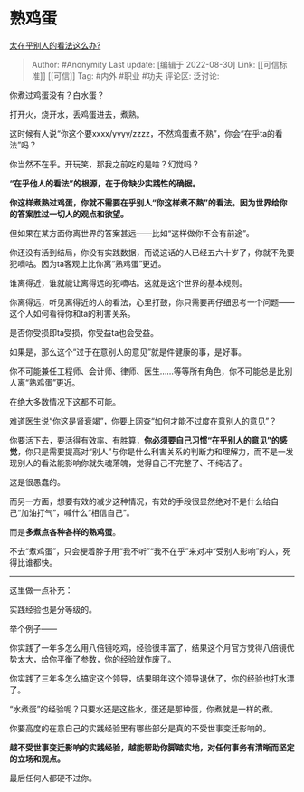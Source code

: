 # 熟鸡蛋
[太在乎别人的看法这么办?](https://www.zhihu.com/question/546608705/answer/2651304969)

> Author: #Anonymity
> Last update: [编辑于 2022-08-30]
> Link: [[可信标准]] [[可信]]
> Tag: #内外 #职业 #功夫
> 评论区:
> 泛讨论:

你煮过鸡蛋没有？白水蛋？

打开火，烧开水，丢鸡蛋进去，煮熟。

这时候有人说“你这个要xxxx/yyyy/zzzz，不然鸡蛋煮不熟”，你会“在乎ta的看法”吗？

你当然不在乎。开玩笑，那我之前吃的是啥？幻觉吗？

**“在乎他人的看法”的根源，在于你缺少实践性的确据。**

**你这样煮熟过鸡蛋，你就不需要在乎别人“你这样煮不熟”的看法。因为世界给你的答案胜过一切人的观点和欲望。**

但如果在某方面你离世界的答案甚远——比如“这样做你不会有前途”。

你还没有活到结局，你没有实践数据，而说这话的人已经五六十岁了，你就不免要犯嘀咕。因为ta客观上比你离“熟鸡蛋”更近。

谁离得近，谁就能让离得远的犯嘀咕。这就是这个世界的基本规则。

你离得远，听见离得近的人的看法，心里打鼓，你只需要再仔细思考一个问题——这个人如何看待你和ta的利害关系。

是否你受损即ta受损，你受益ta也会受益。

如果是，那么这个“过于在意别人的意见”就是件健康的事，是好事。

你不可能兼任工程师、会计师、律师、医生……等等所有角色，你不可能总是比别人离“熟鸡蛋”更近。

在绝大多数情况下这都不可能。

难道医生说“你这是肾衰竭”，你要上网查“如何才能不过度在意别人的意见”？

你要活下去，要活得有效率、有胜算，**你必须要自己习惯“在乎别人的意见”的感觉**，你只是需要提高对“别人”与你是什么利害关系的判断力和理解力，而不是一发现别人的看法能影响你就失魂落魄，觉得自己不完整了、不纯洁了。

这是很愚蠢的。

而另一方面，想要有效的减少这种情况，有效的手段很显然绝对不是什么给自己“加油打气”，喊什么“相信自己”。

而是**多煮点各种各样的熟鸡蛋**。

不去“煮鸡蛋”，只会梗着脖子用“我不听”“我不在乎”来对冲“受别人影响”的人，死得比谁都快。

---

这里做一点补充：

实践经验也是分等级的。

举个例子——

你实践了一年多怎么用八倍镜吃鸡，经验很丰富了，结果这个月官方觉得八倍镜优势太大，给你平衡了参数，你的经验就作废了。

你实践了三年多怎么搞定这个领导，结果明年这个领导退休了，你的经验也打水漂了。

“水煮蛋”的经验呢？只要水还是这些水，蛋还是那种蛋，你煮就是一样的煮。

你要高度的在意自己的实践经验里有哪些部分是真的不受世事变迁影响的。

**越不受世事变迁影响的实践经验，越能帮助你脚踏实地，对任何事务有清晰而坚定的立场和观点。**

最后任何人都硬不过你。
